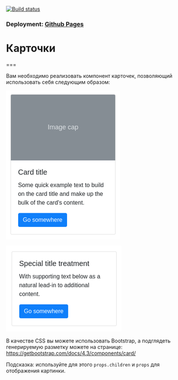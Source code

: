 [![Build status](https://ci.appveyor.com/api/projects/status/c7hc84dcjj3l69u5/branch/master?svg=true)](https://ci.appveyor.com/project/maria-namira/composition-cards/branch/master)

### Deployment:  <a href="https://maria-namira/composition-cards/branch/master/">Github Pages</a>

# Карточки
===

Вам необходимо реализовать компонент карточек, позволяющий использовать себя следующим образом:

![](./assets/card1.png)

![](./assets/card2.png)

В качестве CSS вы можете использовать Bootstrap, а подглядеть генерируемую разметку можете на странице: https://getbootstrap.com/docs/4.3/components/card/

Подсказка: используйте для этого `props.children` и `props` для отображения картинки.